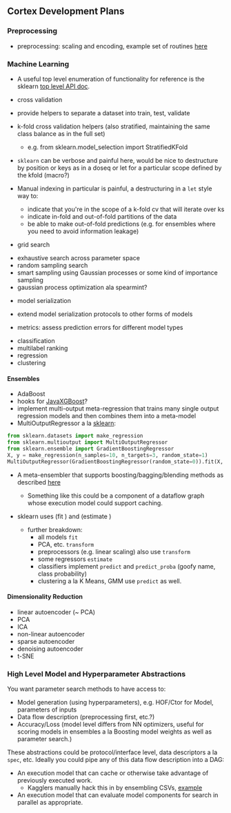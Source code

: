 ## Cortex Development Plans

### Preprocessing

* preprocessing: scaling and encoding, example set of routines [here](http://scikit-learn.org/stable/modules/classes.html#module-sklearn.preprocessing)

### Machine Learning

* A useful top level enumeration of functionality for reference is the sklearn [top level API doc](http://scikit-learn.org/stable/modules/classes.html).

* cross validation
 * provide helpers to separate a dataset into train, test, validate
 * k-fold cross validation helpers (also stratified, maintaining the same class
   balance as in the full set)
    * e.g. from sklearn.model_selection import StratifiedKFold
 * `sklearn` can be verbose and painful here, would be nice to destructure
   by position or keys as in a doseq or let for a particular scope defined
   by the kfold (macro?)
 * Manual indexing in particular is painful, a destructuring in a `let` style way to:
   * indicate that you're in the scope of a k-fold cv that will iterate over ks
   * indicate in-fold and out-of-fold partitions of the data
   * be able to make out-of-fold predictions (e.g. for ensembles where you need to
     avoid information leakage)

* grid search
 - exhaustive search across parameter space
 - random sampling search
 - smart sampling using Gaussian processes or some kind of importance sampling
 - gaussian process optimization ala spearmint?

* model serialization
 - extend model serialization protocols to other forms of models

* metrics: assess prediction errors for different model types
 - classification
 - multilabel ranking
 - regression
 - clustering


#### Ensembles

* AdaBoost
* hooks for [Java](https://github.com/dmlc/xgboost/tree/master/jvm-packages)[XGBoost](https://github.com/dmlc/xgboost)?
* implement multi-output meta-regression that trains many single output
regression models and then combines them into a meta-model
* MultiOutputRegressor a la [sklearn](http://scikit-learn.org/dev/modules/generated/sklearn.multioutput.MultiOutputRegressor.html):

```python
from sklearn.datasets import make_regression
from sklearn.multioutput import MultiOutputRegressor
from sklearn.ensemble import GradientBoostingRegressor
X, y = make_regression(n_samples=10, n_targets=3, random_state=1)
MultiOutputRegressor(GradientBoostingRegressor(random_state=0)).fit(X, y).predict(X)
```
* A meta-ensembler that supports boosting/bagging/blending methods as described [here](http://mlwave.com/kaggle-ensembling-guide/)
  * Something like this could be a component of a dataflow graph whose execution model could support
    caching.


* sklearn uses (fit <model> <samples> <targets>) and (estimate <model> <sample>)
  * further breakdown:
    * all models `fit`
    * PCA, etc. `transform`
    * preprocessors (e.g. linear scaling) also use `transform`
    * some regressors `estimate`
    * classifiers implement `predict` and `predict_proba` (goofy name, class probability)
    * clustering a la K Means, GMM use `predict` as well.


#### Dimensionality Reduction

* linear autoencoder (~ PCA)
* PCA
* ICA
* non-linear autoencoder
* sparse autoencoder
* denoising autoencoder
* t-SNE

### High Level Model and Hyperparameter Abstractions

You want parameter search methods to have access to:

* Model generation (using hyperparameters), e.g. HOF/Ctor for Model, parameters of inputs
* Data flow description (preprocessing first, etc.?)
* Accuracy/Loss (model level differs from NN optimizers, useful for scoring models in
  ensembles a la Boosting model weights as well as parameter search.)

These abstractions could be protocol/interface level, data descriptors a la `spec`, etc. Ideally
you could pipe any of this data flow description into a DAG:

* An execution model that can cache or otherwise take advantage of previously executed work.
  * Kagglers manually hack this in by ensembling CSVs, [example](https://github.com/MLWave/Kaggle-Ensemble-Guide/blob/master/kaggle_avg.py)
* An execution model that can evaluate model components for search in parallel as appropriate.
